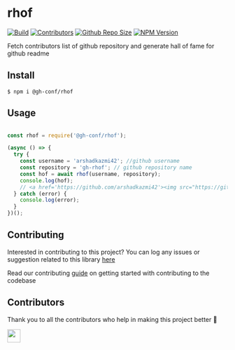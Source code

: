 # rhof

<!-- Add Badges here -->
[![Build](https://img.shields.io/travis/com/gh-conf/rhof.svg)](https://travis-ci.com/gh-conf/rhof)
[![Contributors](https://img.shields.io/github/contributors/gh-conf/rhof.svg)](https://github.com/gh-conf/rhof/graphs/contributors)
[![Github Repo Size](https://img.shields.io/github/repo-size/gh-conf/rhof.svg)](https://github.com/gh-conf/rhof)
[![NPM Version](https://img.shields.io/npm/v/@gh-conf/rhof.svg)](https://www.npmjs.com/package/@gh-conf/rhof)

Fetch contributors list of github repository and generate hall of fame for github readme

## Install

```
$ npm i @gh-conf/rhof
```

## Usage

```javascript

const rhof = require('@gh-conf/rhof');

(async () => {
  try {
    const username = 'arshadkazmi42'; //github username
    const repository = 'gh-rhof'; // github repository name
    const hof = await rhof(username, repository);
    console.log(hof);
    // <a href='https://github.com/arshadkazmi42'><img src="https://github.com/arshadkazmi42.png" width="30" /></a>
  } catch (error) {
    console.log(error);
  }
})();


```


## Contributing

Interested in contributing to this project?
You can log any issues or suggestion related to this library [here](https://github.com/gh-conf/rhof/issues/new)

Read our contributing [guide](CONTRIBUTING.md) on getting started with contributing to the codebase

## Contributors

Thank you to all the contributors who help in making this project better :raised_hands:

<a href="https://github.com/arshadkazmi42"><img src="https://github.com/arshadkazmi42.png" width="30" /></a>
